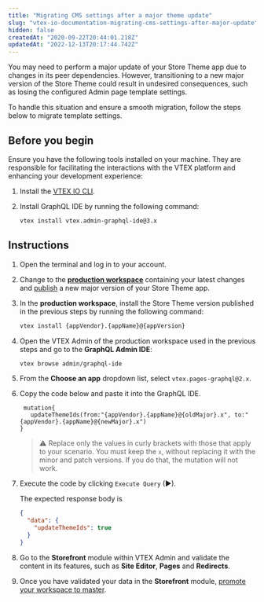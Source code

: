 ```yaml
---
title: "Migrating CMS settings after a major theme update"
slug: "vtex-io-documentation-migrating-cms-settings-after-major-update"
hidden: false
createdAt: "2020-09-22T20:44:01.218Z"
updatedAt: "2022-12-13T20:17:44.742Z"
---
```


You may need to perform a major update of your Store Theme app due to changes in its peer dependencies. However, transitioning to a new major version of the Store Theme could result in undesired consequences, such as losing the configured Admin page template settings.

To handle this situation and ensure a smooth migration, follow the steps below to migrate template settings.

## Before you begin

Ensure you have the following tools installed on your machine. They are responsible for facilitating the interactions with the VTEX platform and enhancing your development experience:

1. Install the [VTEX IO CLI](https://developers.vtex.com/docs/guides/vtex-io-documentation-vtex-io-cli-install).
2. Install GraphQL IDE by running the following command:

   ```bash
   vtex install vtex.admin-graphql-ide@3.x
   ```

## Instructions

1. Open the terminal and log in to your account.
2. Change to the [**production workspace**](https://developers.vtex.com/docs/guides/vtex-io-documentation-creating-a-production-workspace) containing your latest changes and [publish](https://developers.vtex.com/docs/guides/vtex-io-documentation-making-your-new-app-version-publicly-available#step-2---publishing-the-new-app-version) a new major version of your Store Theme app.
3. In the **production workspace**, install the Store Theme version published in the previous steps by running the following command:

   ```sh
   vtex install {appVendor}.{appName}@{appVersion}
   ```

4. Open the VTEX Admin of the production workspace used in the previous steps and go to the **GraphQL Admin IDE**:

   ```sh
   vtex browse admin/graphql-ide
   ```

5. From the **Choose an app** dropdown list, select `vtex.pages-graphql@2.x`.
6. Copy the code below and paste it into the GraphQL IDE.

   ```gql
    mutation{
      updateThemeIds(from:"{appVendor}.{appName}@{oldMajor}.x", to:"{appVendor}.{appName}@{newMajor}.x")
   }
   ```

   >⚠️ Replace only the values in curly brackets with those that apply to your scenario. You must keep the `x`, without replacing it with the minor and patch versions. If you do that, the mutation will not work.

7. Execute the code by clicking `Execute Query` (▶). 

   The expected response body is

   ```json
   {
     "data": {
       "updateThemeIds": true
     }
   }
   ```

8. Go to the **Storefront** module within VTEX Admin and validate the content in its features, such as **Site Editor**, **Pages** and **Redirects**.

9. Once you have validated your data in the **Storefront** module, [promote your workspace to master](https://developers.vtex.com/docs/guides/vtex-io-documentation-promoting-a-workspace-to-master/).

